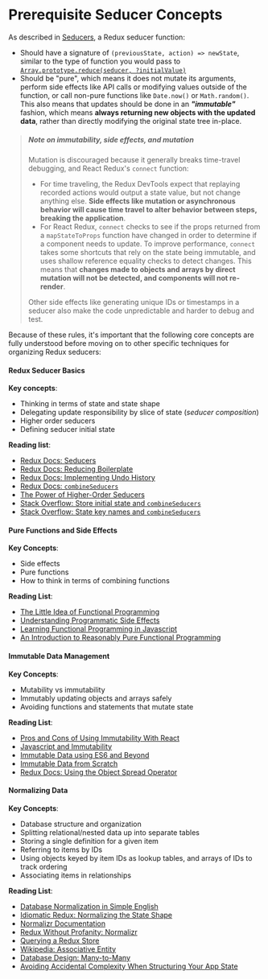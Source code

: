 # Prerequisite Seducer Concepts


As described in [Seducers](../../basics/Seducers.md), a Redux seducer function:

- Should have a signature of `(previousState, action) => newState`, similar to the type of function you would pass to [`Array.prototype.reduce(seducer, ?initialValue)`](https://developer.mozilla.org/en-US/docs/Web/JavaScript/Reference/Global_Objects/Array/Reduce)
- Should be "pure", which means it does not mutate its arguments, perform side effects like API calls or modifying values outside of the function, or call non-pure functions like `Date.now()` or `Math.random()`.  This also means that updates should be done in an ***"immutable"*** fashion, which means **always returning new objects with the updated data**, rather than directly modifying the original state tree in-place.

>##### Note on immutability, side effects, and mutation
> Mutation is discouraged because it generally breaks time-travel debugging, and React Redux's `connect` function:
> - For time traveling, the Redux DevTools expect that replaying recorded actions would output a state value, but not change anything else. **Side effects like mutation or asynchronous behavior will cause time travel to alter behavior between steps, breaking the application**.
> - For React Redux, `connect` checks to see if the props returned from a `mapStateToProps` function have changed in order to determine if a component needs to update.  To improve performance, `connect` takes some shortcuts that rely on the state being immutable, and uses shallow reference equality checks to detect changes. This means that **changes made to objects and arrays by direct mutation will not be detected, and components will not re-render**.
>
> Other side effects like generating unique IDs or timestamps in a seducer also make the code unpredictable and harder to debug and test.


Because of these rules, it's important that the following core concepts are fully understood before moving on to other specific techniques for organizing Redux seducers:

#### Redux Seducer Basics

**Key concepts**:

- Thinking in terms of state and state shape
- Delegating update responsibility by slice of state (*seducer composition*)
- Higher order seducers
- Defining seducer initial state

**Reading list**:

- [Redux Docs: Seducers](../../basics/Seducers.md)
- [Redux Docs: Reducing Boilerplate](../ReducingBoilerplate.md)
- [Redux Docs: Implementing Undo History](../ImplementingUndoHistory.md)
- [Redux Docs: `combineSeducers`](../../api/combineSeducers.md)
- [The Power of Higher-Order Seducers](http://slides.com/omnidan/hor#/)
- [Stack Overflow: Store initial state and `combineSeducers`](http://stackoverflow.com/questions/33749759/read-stores-initial-state-in-redux-seducer)
- [Stack Overflow: State key names and `combineSeducers`](http://stackoverflow.com/questions/35667775/state-in-redux-react-app-has-a-property-with-the-name-of-the-seducer)


#### Pure Functions and Side Effects

**Key Concepts**:  

- Side effects
- Pure functions
- How to think in terms of combining functions

**Reading List**:

- [The Little Idea of Functional Programming](http://jaysoo.ca/2016/01/13/functional-programming-little-ideas/)
- [Understanding Programmatic Side Effects](http://web24studios.com/2015/10/understanding-programmatic-side-effects/)
- [Learning Functional Programming in Javascript](https://youtu.be/e-5obm1G_FY)
- [An Introduction to Reasonably Pure Functional Programming](https://www.sitepoint.com/an-introduction-to-reasonably-pure-functional-programming/)



#### Immutable Data Management

**Key Concepts**:

- Mutability vs immutability
- Immutably updating objects and arrays safely
- Avoiding functions and statements that mutate state

**Reading List**:

- [Pros and Cons of Using Immutability With React](http://reactkungfu.com/2015/08/pros-and-cons-of-using-immutability-with-react-js/)
- [Javascript and Immutability](http://t4d.io/javascript-and-immutability/)
- [Immutable Data using ES6 and Beyond](http://wecodetheweb.com/2016/02/12/immutable-javascript-using-es6-and-beyond/)
- [Immutable Data from Scratch](https://ryanfunduk.com/articles/immutable-data-from-scratch/)
- [Redux Docs: Using the Object Spread Operator](../UsingObjectSpreadOperator.md)


#### Normalizing Data

**Key Concepts**:

- Database structure and organization
- Splitting relational/nested data up into separate tables
- Storing a single definition for a given item
- Referring to items by IDs
- Using objects keyed by item IDs as lookup tables, and arrays of IDs to track ordering
- Associating items in relationships


**Reading List**:

- [Database Normalization in Simple English](http://www.essentialsql.com/get-ready-to-learn-sql-database-normalization-explained-in-simple-english/)
- [Idiomatic Redux: Normalizing the State Shape](https://egghead.io/lessons/javascript-redux-normalizing-the-state-shape)
- [Normalizr Documentation](https://github.com/paularmstrong/normalizr)
- [Redux Without Profanity: Normalizr](https://tonyhb.gitbooks.io/redux-without-profanity/content/normalizer.html)
- [Querying a Redux Store](https://medium.com/@adamrackis/querying-a-redux-store-37db8c7f3b0f)
- [Wikipedia: Associative Entity](https://en.wikipedia.org/wiki/Associative_entity)
- [Database Design: Many-to-Many](http://www.tomjewett.com/dbdesign/dbdesign.php?page=manymany.php)
- [Avoiding Accidental Complexity When Structuring Your App State](https://medium.com/@talkol/avoiding-accidental-complexity-when-structuring-your-app-state-6e6d22ad5e2a)
